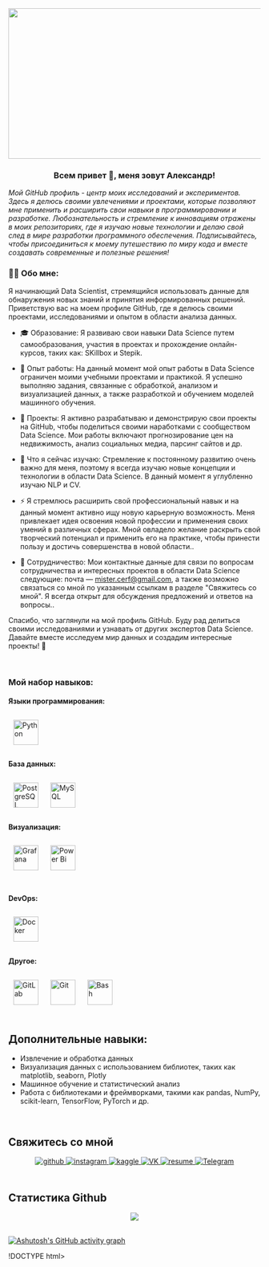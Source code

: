 <div style="text-align: center;">
  <img src="https://i.pinimg.com/originals/2e/e6/99/2ee6998e34c3e2eff7b894c66cfc5267.jpg" style="width: 1000px; height: 300px;" />
</div>

### <div align="center">Всем привет 👋, меня зовут Александр!</div>  
  

*Мой GitHub профиль - центр моих исследований и экспериментов. Здесь я делюсь своими увлечениями и проектами, которые позволяют мне применить и расширить свои навыки в программировании и разработке. Любознательность и стремление к инновациям отражены в моих репозиториях, где я изучаю новые технологии и делаю свой след в мире разработки программного обеспечения. Подписывайтесь, чтобы присоединиться к моему путешествию по миру кода и вместе создавать современные и полезные решения!*  
  



### 👨‍💻 Обо мне:  
Я начинающий Data Scientist, стремящийся использовать данные для обнаружения новых знаний и принятия информированных решений. Приветствую вас на моем профиле GitHub, где я делюсь своими проектами, исследованиями и опытом в области анализа данных.  
  
- 🎓 Образование:
Я развиваю свои навыки Data Science путем самообразования, участия в проектах и прохождение онлайн-курсов, таких как: SKillbox и Stepik.

- 💼 Опыт работы:
На данный момент мой опыт работы в Data Science ограничен моими учебными проектами и практикой. Я успешно выполняю задания, связанные с обработкой, анализом и визуализацией данных, а также разработкой и обучением моделей машинного обучения.

- 🔭 Проекты:
Я активно разрабатываю и демонстрирую свои проекты на GitHub, чтобы поделиться своими наработками с сообществом Data Science. Мои работы включают прогнозирование цен на недвижимость, анализ социальных медиа, парсинг сайтов и др.

- 🌱 Что я сейчас изучаю:
Стремление к постоянному развитию очень важно для меня, поэтому я всегда изучаю новые концепции и технологии в области Data Science. В данный момент я углубленно изучаю NLP и CV.

- ⚡ Я стремлюсь расширить свой профессиональный навык и на данный момент активно ищу новую карьерную возможность. Меня привлекает идея освоения новой профессии и применения своих умений в различных сферах. Мной овладело желание раскрыть свой творческий потенциал и применить его на практике, чтобы принести пользу и достичь совершенства в новой области..
  
- 🤝 Сотрудничество:
Мои контактные данные для связи по вопросам сотрудничества и интересных проектов в области Data Science следующие: почта — mister.cerf@gmail.com, а также возможно связаться со мной по указанным ссылкам в разделе "Свяжитесь со мной". Я всегда открыт для обсуждения предложений и ответов на вопросы..

Спасибо, что заглянули на мой профиль GitHub. Буду рад делиться своими исследованиями и узнавать от других экспертов Data Science. Давайте вместе исследуем мир данных и создадим интересные проекты! 🚀

<br/>  


### Мой набор навыков: 
#### Языки программирования:  
<div align="left">  
<a href="https://www.python.org/" target="_blank"><img style="margin: 10px" src="https://profilinator.rishav.dev/skills-assets/python-original.svg" alt="Python" height="50" /></a>  
</div>

</td><td valign="top" width="33%">



#### База данных:  
<div align="left">  
<a href="https://www.postgresql.org/" target="_blank"><img style="margin: 10px" src="https://profilinator.rishav.dev/skills-assets/postgresql-original-wordmark.svg" alt="PostgreSQL" height="50" /></a>  
<a href="https://www.mysql.com/" target="_blank"><img style="margin: 10px" src="https://profilinator.rishav.dev/skills-assets/mysql-original-wordmark.svg" alt="MySQL" height="50" /></a>  
</div>

</td><td valign="top" width="33%">



#### Визуализация:  
<div align="left">  
<a href="https://grafana.com/" target="_blank"><img style="margin: 10px" src="https://profilinator.rishav.dev/skills-assets/grafana.png" alt="Grafana" height="50" /></a>  
<a href="https://powerbi.microsoft.com/en-us/" target="_blank"><img style="margin: 10px" src="https://profilinator.rishav.dev/skills-assets/powerbi.png" alt="Power Bi" height="50" /></a>  
</div>

</td></tr></table>  

<br/>

#### DevOps:  
<div align="left">  
<a href="https://www.docker.com/" target="_blank"><img style="margin: 10px" src="https://profilinator.rishav.dev/skills-assets/docker-original-wordmark.svg" alt="Docker" height="50" /></a>  
</div>

</td><td valign="top" width="33%">



#### Другое:
<div align="left">  
<a href="https://about.gitlab.com/" target="_blank"><img style="margin: 10px" src="https://profilinator.rishav.dev/skills-assets/gitlab.svg" alt="GitLab" height="50" /></a>  
<a href="https://github.com/" target="_blank"><img style="margin: 10px" src="https://profilinator.rishav.dev/skills-assets/git-scm-icon.svg" alt="Git" height="50" /></a>  
<a href="https://www.gnu.org/software/bash/" target="_blank"><img style="margin: 10px" src="https://profilinator.rishav.dev/skills-assets/gnu_bash-icon.svg" alt="Bash" height="50" /></a>  
</div>

</td></tr></table>  

<br/>  
 
<h2>Дополнительные навыки:</h2>
<ul>
  <li>Извлечение и обработка данных</li>
  <li>Визуализация данных с использованием библиотек, таких как matplotlib, seaborn, Plotly</li>
  <li>Машинное обучение и статистический анализ</li>
  <li>Работа с библиотеками и фреймворками, такими как pandas, NumPy, scikit-learn, TensorFlow, PyTorch и др.</li>
</ul>

</body>
</html>
</td><td valign="top" width="33%">



</td><td valign="top" width="33%">



</td></tr></table>  

<br/>  


## Свяжитесь со мной 
<div align="center">
<a href="https://github.com/AlexandrEremin17" target="_blank">
<img src=https://img.shields.io/badge/github-%2324292e.svg?&style=for-the-badge&logo=github&logoColor=white alt=github style="margin-bottom: 5px;" />
</a>
<a href="https://instagram.com/_sasha_eremin_" target="_blank">
<img src=https://img.shields.io/badge/instagram-%23000000.svg?&style=for-the-badge&logo=instagram&logoColor=white alt=instagram style="margin-bottom: 5px;" />
</a>
<a href="https://www.kaggle.com/alexandreremin" target="_blank">
<img src=https://img.shields.io/badge/kaggle-%2344BAE8.svg?&style=for-the-badge&logo=kaggle&logoColor=white alt=kaggle style="margin-bottom: 5px;" />
<a href="https://vk.com/liza1507" target="_blank">
    <img src="https://img.shields.io/badge/VK-%23000000.svg?&style=for-the-badge&logo=vk&logoColor=white" alt="VK" style="margin-bottom: 5px;"/>
</a>
<a href="https://hh.ru/resume/8e27f53fff0caf8e760039ed1f446a49385872" target="_blank">
  <img src="https://img.shields.io/badge/resume-%23000000.svg?&style=for-the-badge&logo=headhunter&logoColor=white" alt="resume" style="margin-bottom: 5px;" />
</a>
<a href="https://t.me/eremki" target="_blank">
  <img src="https://img.shields.io/badge/Telegram-%23000000.svg?&style=for-the-badge&logo=telegram&logoColor=white" alt="Telegram" style="margin-bottom: 5px;" />
</a>
</a>  
</div>  
  

<br/>  


## Статистика Github  
<div align="center"><img src="https://github-readme-stats.vercel.app/api?username=AlexandrEremin17&show_icons=true&count_private=true&hide_border=true" align="center" /></div>  

<br/>  


 

[![Ashutosh's GitHub activity graph](https://github-readme-activity-graph.vercel.app/graph?username=AlexandrEremin17&color=fffff0&bg_color=0250154&line=8b0000&point=ff0000&area=true&area_color=ff1493&hide_border=true)](https://github.com/AlexandrEremin17/github-readme-activity-graph)

!DOCTYPE html>
<html>

<head>
    <style>
        .skills-table {
            width: 100%;
            text-align: left;
            border-collapse: collapse;
        }
        
        .skills-table td {
            border: 1px solid #ddd;
            padding: 10px;
        }
        
        .skills-table tr:nth-child(even){background-color: #f2f2f2;}
        
        .skills-table tr:hover {background-color: #ddd;}
        
        .skills-table th {
            padding-top: 12px;
            padding-bottom: 12px;
            text-align: left;
            background-color: #04AA6D;
            color: white;
        }
        
        .skills-image {
            height: 50px;
            margin: 10px;
        }
        
        .align-left {
            text-align: left;
        }
    </style>
</head>

<body>

    <table class="skills-table">
        <tr>
            <th>Языки программирования</th>
            <th>База данных</th>
            <th>Визуализация</th>
            <th>DevOps</th>
            <th>Другое</th>
        </tr>
        <tr>
            <!-- Языки программирования -->
            <td>
                <a href="https://www.python.org/" target="_blank">
                    <img class="skills-image" src="https://profilinator.rishav.dev/skills-assets/python-original.svg" alt="Python" />
                </a>
            </td>
            
            <!-- База данных -->
            <td class="align-left">
                <a href="https://www.postgresql.org/" target="_blank">
                    <img class="skills-image" src="https://profilinator.rishav.dev/skills-assets/postgresql-original-wordmark.svg" alt="PostgreSQL" />
                </a>
                <a href="https://www.mysql.com/" target="_blank">
                    <img class="skills-image" src="https://profilinator.rishav.dev/skills-assets/mysql-original-wordmark.svg" alt="MySQL" />
                </a>
            </td>
            
            <!-- Визуализация -->
            <td class="align-left">
                <a href="https://grafana.com/" target="_blank">
                    <img class="skills-image" src="https://profilinator.rishav.dev/skills-assets/grafana.png" alt="Grafana" />
                </a>
                <a href="https://powerbi.microsoft.com/en-us/" target="_blank">
                    <img class="skills-image" src="https://profilinator.rishav.dev/skills-assets/powerbi.png" alt="Power Bi" />
                </a>
            </td>
            
            <!-- DevOps -->
            <td>
                <a href="https://www.docker.com/" target="_blank">
                    <img class="skills-image" src="https://profilinator.rishav.dev/skills-assets/docker-original-wordmark.svg" alt="Docker" />
                </a>
            </td>
            
            <!-- Другое -->
            <td class="align-left">
                <a href="https://about.gitlab.com/" target="_blank">
                    <img class="skills-image" src="https://profilinator.rishav.dev/skills-assets/gitlab.svg" alt="GitLab" />
                </a>
                <a href="https://github.com/" target="_blank">
                    <img class="skills-image" src="https://profilinator.rishav.dev/skills-assets/git-scm-icon.svg" alt="Git" />
                </a>
                <a href="https://www.gnu.org/software/bash/" target="_blank">
                    <img class="skills-image" src="https://profilinator.rishav.dev/skills-assets/gnu_bash-icon.svg" alt="Bash" />
                </a>
            </td>
        </tr>
    </table>

</body>

</html>
  

